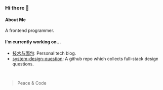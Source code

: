 ### Hi there 👋

#### About Me

A frontend programmer.

#### I’m currently working on...

- [技术与面包](https://www.zhihu.com/column/c_1302591122619637760): Personal tech blog.
- [system-design-question](https://github.com/sun0day/system-design-question): A github repo which collects full-stack design questions.

<br />

>  Peace & Code



<!--
**sun0day/sun0day** is a ✨ _special_ ✨ repository because its `README.md` (this file) appears on your GitHub profile.

Here are some ideas to get you started:

- 🔭 I’m currently working on ...
- 🌱 I’m currently learning ...
- 👯 I’m looking to collaborate on ...
- 🤔 I’m looking for help with ...
- 💬 Ask me about ...
- 📫 How to reach me: ...
- 😄 Pronouns: ...
- ⚡ Fun fact: ...
-->
